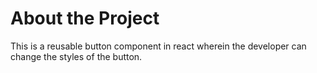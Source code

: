 # About the Project

This is a reusable button component in react wherein the developer can change the styles of the button.

